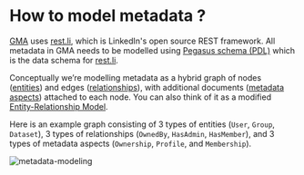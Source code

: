 # How to model metadata ?

[GMA](../what/gma.md) uses [rest.li](https://rest.li), which is LinkedIn's open source REST framework. All metadata in
GMA needs to be modelled using [Pegasus schema (PDL)](https://linkedin.github.io/rest.li/pdl_schema) which is the data
schema for [rest.li](https://rest.li).

Conceptually we’re modelling metadata as a hybrid graph of nodes ([entities](../what/entity.md)) and edges
([relationships](../what/relationship.md)), with additional documents ([metadata aspects](../what/aspect.md)) attached
to each node. You can also think of it as a modified
[Entity-Relationship Model](https://en.wikipedia.org/wiki/Entity%E2%80%93relationship_model).

Here is an example graph consisting of 3 types of entities (`User`, `Group`, `Dataset`), 3 types of relationships
(`OwnedBy`, `HasAdmin`, `HasMember`), and 3 types of metadata aspects (`Ownership`, `Profile`, and `Membership`).

![metadata-modeling](../imgs/metadata-modeling.png)
